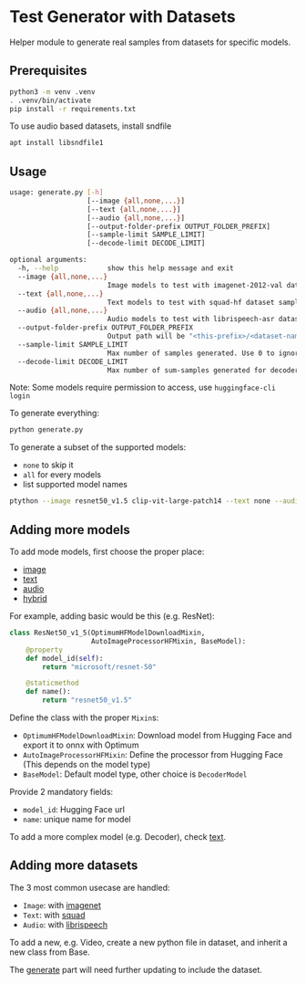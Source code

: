 # Test Generator with Datasets

Helper module to generate real samples from datasets for specific models.

## Prerequisites

```bash
python3 -m venv .venv
. .venv/bin/activate
pip install -r requirements.txt
```

To use audio based datasets, install sndfile
```bash
apt install libsndfile1
```

## Usage

```bash
usage: generate.py [-h]
                   [--image {all,none,...}]
                   [--text {all,none,...}]
                   [--audio {all,none,...}]
                   [--output-folder-prefix OUTPUT_FOLDER_PREFIX]
                   [--sample-limit SAMPLE_LIMIT]
                   [--decode-limit DECODE_LIMIT]

optional arguments:
  -h, --help            show this help message and exit
  --image {all,none,...}
                        Image models to test with imagenet-2012-val dataset samples
  --text {all,none,...}
                        Text models to test with squad-hf dataset samples
  --audio {all,none,...}
                        Audio models to test with librispeech-asr dataset samples
  --output-folder-prefix OUTPUT_FOLDER_PREFIX
                        Output path will be "<this-prefix>/<dataset-name>/<model-name>"
  --sample-limit SAMPLE_LIMIT
                        Max number of samples generated. Use 0 to ignore it.
  --decode-limit DECODE_LIMIT
                        Max number of sum-samples generated for decoder models. Use 0 to ignore it. (Only for decoder models)
```

Note: Some models require permission to access, use `huggingface-cli login`

To generate everything:
```bash
python generate.py
```

To generate a subset of the supported models:
- `none` to skip it
- `all` for every models
- <name> list supported model names

```bash
ptython --image resnet50_v1.5 clip-vit-large-patch14 --text none --audio none
```

## Adding more models

To add mode models, first choose the proper place:
- [image](./sample_generator/model/image.py)
- [text](./sample_generator/model/text.py)
- [audio](./sample_generator/model/audio.py)
- [hybrid](./sample_generator/model/hybrid.py)

For example, adding basic would be this (e.g. ResNet):

```python
class ResNet50_v1_5(OptimumHFModelDownloadMixin,
                    AutoImageProcessorHFMixin, BaseModel):
    @property
    def model_id(self):
        return "microsoft/resnet-50"

    @staticmethod
    def name():
        return "resnet50_v1.5"
```

Define the class with the proper `Mixin`s:
- `OptimumHFModelDownloadMixin`: Download model from Hugging Face and export it to onnx with Optimum
- `AutoImageProcessorHFMixin`: Define the processor from Hugging Face (This depends on the model type)
- `BaseModel`: Default model type, other choice is `DecoderModel`

Provide 2 mandatory fields:
- `model_id`: Hugging Face url
- `name`: unique name for model

To add a more complex model (e.g. Decoder), check [text](./sample_generator/model/text.py).

## Adding more datasets

The 3 most common usecase are handled:
- `Image`:  with [imagenet](./sample_generator/dataset/imagenet.py)
- `Text`:  with [squad](./sample_generator/dataset/squad.py)
- `Audio`:  with [librispeech](./sample_generator/dataset/librispeech.py)

To add a new, e.g. Video, create a new python file in dataset, and inherit a new class from Base.

The [generate](./generate.py) part will need further updating to include the dataset.
